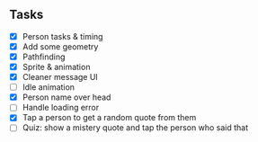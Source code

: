 ## Tasks

- [x] Person tasks & timing
- [x] Add some geometry
- [x] Pathfinding
- [x] Sprite & animation
- [x] Cleaner message UI
- [ ] Idle animation
- [x] Person name over head
- [ ] Handle loading error
- [x] Tap a person to get a random quote from them
- [ ] Quiz: show a mistery quote and tap the person who said that
